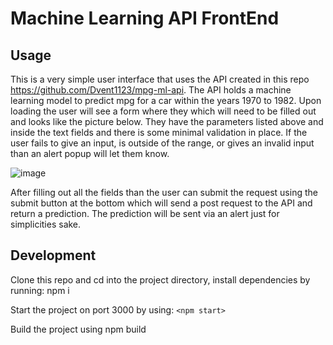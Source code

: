# Machine Learning API FrontEnd

## Usage
This is a very simple user interface that uses the API created in this repo https://github.com/Dvent1123/mpg-ml-api. The API holds a machine learning model to predict mpg for a car within the years 1970 to 1982. Upon loading the user will see a form where they which will need to be filled out and looks like the picture below. They have the parameters listed above and inside the text fields and there is some minimal validation in place. If the user fails to give an input, is outside of the range, or gives an invalid input than an alert popup will let them know. 

![image](https://user-images.githubusercontent.com/58802270/113039524-9cd9e600-914c-11eb-9161-a434bfc8437f.png)

After filling out all the fields than the user can submit the request using the submit button at the bottom which will send a post request to the API and return a prediction. The prediction will be sent via an alert just for simplicities sake. 

## Development
Clone this repo and cd into the project directory, install dependencies by running:
npm i

Start the project on port 3000 by using:
`<npm start>`

Build the project using
npm build

